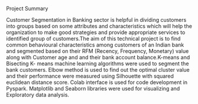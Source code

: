 Project Summary

Customer Segmentation in Banking sector is helpful in dividing customers into groups based on some
attributes and characteristics which will help the organization to make good strategies and provide appropriate services
to identified group of customers.The aim of this technical project is to find common behavioural characteristics among
customers of an Indian bank and segmented based on their RFM (Recency, Frequency, Monetary) value along with
Customer age and and their bank account balance.K-means and Bisecting K- means machine learning algorithms were
used to segment the bank customers. Elbow method is used to find out the optimal cluster value and their performance
were measured using Silhouette with squared euclidean distance score. Colab interface is used for code development in
Pyspark. Matplotlib and Seaborn libraries were used for visualizing and Exploratory data analysis.


